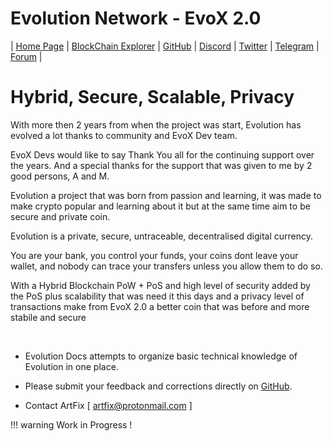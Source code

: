 
# Evolution Network - EvoX 2.0

| [Home Page](https://evolution-network.org) | [BlockChain Explorer](https://explorer.evolution-network.org) | [GitHub](https://github.com/evolution-project) |
[Discord](https://discord.gg/erYnAQf) | [Twitter](https://twitter.com/Evolution_EvoX) | [Telegram]( https://t.me/EvoxNetwork) | [Forum](https://evolutionproject.medium.com/) |

# Hybrid, Secure, Scalable, Privacy

With more then 2 years from when the project was start, Evolution has evolved a lot thanks to community and EvoX Dev team.

EvoX Devs would like to say Thank You all for the continuing support over the years. And a special thanks for the support that was given to me by 2 good persons, A and M.

Evolution a project that was born from passion and learning, it was made to make crypto popular and learning about it but at the same time aim to be secure and private coin.

Evolution is a private, secure, untraceable, decentralised digital currency. 

You are your bank, you control your funds, your coins dont leave your wallet, and nobody can trace your transfers unless you allow them to do so.

With a Hybrid Blockchain PoW + PoS and high level of security added by the PoS plus scalability that was need it this days and a privacy level of transactions make from EvoX 2.0 a better coin that was before and more stabile and secure

<br>

* Evolution Docs attempts to organize basic technical knowledge of Evolution in one place.

* Please submit your feedback and corrections directly on [GitHub](https://github.com/evolution-project/evox-docs/issues).

* Contact ArtFix [ artfix@protonmail.com ]

!!! warning
    Work in Progress !
